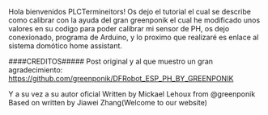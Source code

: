 Hola bienvenidos PLCTermineitors! Os dejo el tutorial el cual se describe como calibrar con la ayuda del gran greenponik el cual he modificado unos valores en su codigo para poder calibrar mi sensor de PH, os dejo conexionado,
programa de Arduino, y lo proximo que realizaré es enlace al sistema domótico home assistant.





####CREDITOS#####
Post original y al que muestro un gran agradecimiento:
https://github.com/greenponik/DFRobot_ESP_PH_BY_GREENPONIK

Y a su vez a su autor oficial 
Written by Mickael Lehoux from @greenponik
Based on written by Jiawei Zhang(Welcome to our website)
